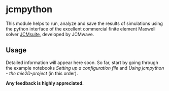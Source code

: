 # jcmpython

This module helps to run, analyze and save the results of simulations using
the python interface of the excellent commercial finite element Maxwell solver
[JCMsuite](http://www.jcmwave.com/), developed by JCMwave.

## Usage

Detailed information will appear here soon. So far, start by going through the
example notebooks *Setting up a configuration file* and 
*Using jcmpython - the mie2D-project* (in this order).

**Any feedback is highly appreciated.**
